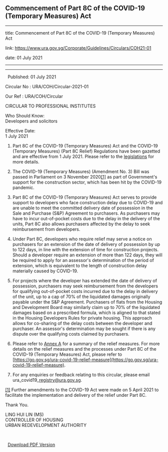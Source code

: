 ## Commencement of Part 8C of the COVID-19 (Temporary Measures) Act
---
title: Commencement of Part 8C of the COVID-19 (Temporary Measures) Act

link: https://www.ura.gov.sg/Corporate/Guidelines/Circulars/COH21-01

date: 01 July 2021

---

----------------------------------------------------------------

  Published: 01 July 2021

Circular No : URA/COH/Circular-2021-01

Our Ref : URA/COH/Circular

  

CIRCULAR TO PROFESSIONAL INSTITUTES

  

Who Should Know:  
Developers and solicitors

  

Effective Date:  
1 July 2021

  

1.  Part 8C of the COVID-19 (Temporary Measures) Act and the COVID-19 (Temporary Measures) (Part 8C Relief) Regulations have been gazetted and are effective from 1 July 2021. Please refer to the [legislations](https://sso.agc.gov.sg/Act/COVID19TMA2020) for more details.
    
2.  The COVID-19 (Temporary Measures) (Amendment No. 3) Bill was passed in Parliament on 3 November 2020[\[1\]](file:///C:/Users/uraseese/AppData/Local/Microsoft/Windows/INetCache/Content.Outlook/DY6COEXE/Circular%20v28%20Jun%202021%20\(final\).docx#_ftn1) as part of Government's support for the construction sector, which has been hit by the COVID-19 pandemic.
    
3.  Part 8C of the COVID-19 (Temporary Measures) Act serves to provide support to developers who face construction delay due to COVID-19 and are unable to meet the committed delivery date of possession in the Sale and Purchase (S&P) Agreement to purchasers. As purchasers may have to incur out-of-pocket costs due to the delay in the delivery of the units, Part 8C also allows purchasers affected by the delay to seek reimbursement from developers.
    
4.  Under Part 8C, developers who require relief may serve a notice on purchasers for an extension of the date of delivery of possession by up to 122 days, in line with the extension of time for construction projects. Should a developer require an extension of more than 122 days, they will be required to apply for an assessor's determination of the period of extension, which is equivalent to the length of construction delay materially caused by COVID-19.
    
5.  For projects where the developer has extended the date of delivery of possession, purchasers may seek reimbursement from the developers for qualifying out-of-pocket costs incurred due to the delay in delivery of the unit, up to a cap of 70% of the liquidated damages originally payable under the S&P Agreement. Purchasers of flats from the Housing and Development Board may similarly claim up to 70% of the liquidated damages based on a prescribed formula, which is aligned to that stated in the Housing Developers Rules for private housing. This approach allows for co-sharing of the delay costs between the developer and purchaser. An assessor's determination may be sought if there is any dispute over the qualifying costs claimed by purchasers.
    
6.  Please refer to [Annex A](https://www.ura.gov.sg/-/media/Corporate/Guidelines/Development-control/Circulars/2021/Jul/COH21-01-Annex-A.pdf) for a summary of the relief measures. For more details on the relief measures and the processes under Part 8C of the COVID-19 (Temporary Measures) Act, please refer to [https://go.gov.sg/ura-covid-19-relief-measure](https://go.gov.sg/ura-covid-19-relief-measure).
    
7.  For any enquiries or feedback relating to this circular, please email ura\_covid19\_registry@ura.gov.sg.



[\[1\]](file:///C:/Users/uraseese/AppData/Local/Microsoft/Windows/INetCache/Content.Outlook/DY6COEXE/Circular%20v28%20Jun%202021%20\(final\).docx#_ftnref1) Further amendments to the COVID-19 Act were made on 5 April 2021 to facilitate the implementation and delivery of the relief under Part 8C.

Thank You.  
  
LING HUI LIN (MS)  
CONTROLLER OF HOUSING  
URBAN REDEVELOPMENT AUTHORITY

 

  



  [Download PDF Version](https://www.ura.gov.sg/services/download_file.aspx?f={DDE86D9C-FD1C-44C0-AF81-DB271596C0AB})

